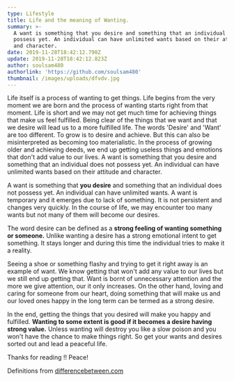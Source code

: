 ```yaml
---
type: Lifestyle
title: Life and the meaning of Wanting.
summary: >-
  A want is something that you desire and something that an individual does not
  possess yet. An individual can have unlimited wants based on their attitude
  and character.
date: 2019-11-28T18:42:12.790Z
update: 2019-11-28T18:42:12.823Z
author: soulsam480
authorlink: 'https://github.com/soulsam480'
thumbnail: /images/uploads/dfvdv.jpg
---
```

Life itself is a process of wanting to get things. Life begins from the very moment we are born and the process of wanting starts right from that moment. Life is short and we may not get much time for achieving things that make us feel fulfilled. Being clear of the things that we want and that we desire will lead us to a more fulfilled life. The words 'Desire' and 'Want' are too different. To grow is to desire and achieve. But this can also be misinterpreted as becoming too materialistic. In the process of growing older and achieving deeds, we end up getting useless things and emotions that don't add value to our lives. A want is something that you desire and something that an individual does not possess yet. An individual can have unlimited wants based on their attitude and character.





A want is something that **you desire** and something that an individual does not possess yet. An individual can have unlimited wants. A want is temporary and it emerges due to lack of something. It is not persistent and changes very quickly. In the course of life, we may encounter too many wants but not many of them will become our desires.





The word desire can be defined as a **strong feeling of wanting something or someone.** Unlike wanting a desire has a strong emotional intent to get something. It stays longer and during this time the individual tries to make it a reality.





Seeing a shoe or something flashy and trying to get it right away is an example of want. We know getting that won't add any value to our lives but we still end up getting that. Want is bornt of unnecessary attention and the more we give attention, our it only increases. On the other hand, loving and caring for someone from our heart, doing something that will make us and our loved ones happy in the long term can be termed as a strong desire.





In the end, getting the things that you desired will make you happy and fulfilled. **Wanting to some extent is good if it becomes a desire having strong value.** Unless wanting will destroy you like a slow poison and you won't have the chance to make things right. So get your wants and desires sorted out and lead a peaceful life.





Thanks for reading !! Peace!



Definitions from [differencebetween.com](https://www.differencebetween.com/difference-between-want-and-vs-desire/)
